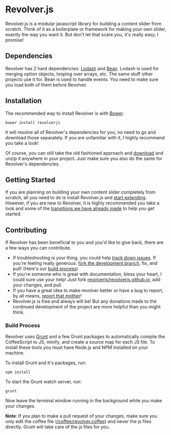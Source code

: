 # Revolver.js

Revolver.js is a modular javascript library for building a content slider from scratch. Think of it as a boilerplate or framework for making your own slider, exactly the way you want it. But don't let that scare you, it's really easy, I promise!

## Dependencies

Revolver has 2 hard dependencies: [Lodash](http://lodash.com/) and [Bean](https://github.com/fat/bean). Lodash is used for merging option objects, looping over arrays, etc. The same stuff other projects use it for. Bean is used to handle events. You need to make sure you load both of them before Revolver.

## Installation

The recommended way to install Revolver is with [Bower](http://bower.io/).

```
bower install revolverjs
```

It will resolve all of Revolver's dependencies for you, no need to go and download those separately. If you are unfamiliar with it, I highly recommend you take a look!

Of course, you can still take the old fashioned approach and [download](https://github.com/revolverjs/revolverjs/archive/master.zip) and unzip it anywhere in your project. Just make sure you also do the same for Revolver's dependencies.

## Getting Started

If you are planning on building your own content slider completely from scratch, all you need to do is install Revolver.js and [start extending](http://revolverjs.com/docs.html#extending_revolver). However, if you are new to Revolver, it is highly recommended you take a look and some of the [transitions we have already made](http://revolverjs.com/examples.html) to help you get started.



## Contributing

If Revolver has been beneficial to you and you'd like to give back, there are a few ways you can contribute.

* If troubleshooting is your thing, you could help [track down issues](https://github.com/johnnyfreeman/revolver/issues). If you're feeling really generous: [fork the development branch](https://github.com/revolverjs/revolverjs/tree/development), fix, and pull! (Here's our [build process](https://github.com/revolverjs/revolverjs#build-process))
* If you're someone who is great with documentation, bless your heart, I could sure use your help! Just fork [revolverjs/revolverjs.github.io](https://github.com/revolverjs/revolverjs.github.io), add your changes, and pull.
* If you have a great idea to make revolver better or have a bug to report, by all means, [report that mother](https://github.com/johnnyfreeman/revolver/issues)!
* Revolver.js is free and always will be! But any donations made to the continued development of the project are more helpful than you might think.

### Build Process

Revolver uses [Grunt](http://gruntjs.com/) and a few Grunt packages to automatically compile the CoffeeScript to JS, minify, and create a source map for each JS file. To install these tools you must have Node.js and NPM installed on your machine.

To install Grunt and it's packages, run:

```
npm install
```

To start the Grunt watch server, run:

```
grunt
```

Now leave the terminal window running in the background while you make your changes.

**Note**: If you plan to make a pull request of your changes, make sure you only edit the coffee file ([/coffee/revolver.coffee](https://github.com/revolverjs/revolverjs/blob/master/coffee/revolver.coffee)) and never the js files directly. Grunt will take care of the js files for you.
